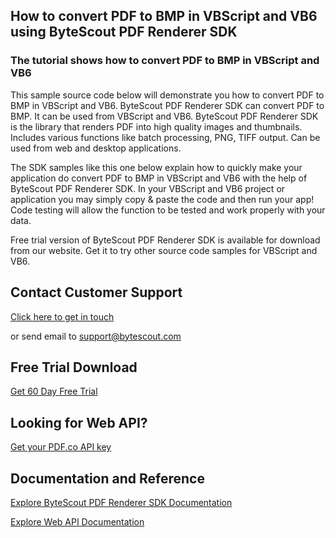 ## How to convert PDF to BMP in VBScript and VB6 using ByteScout PDF Renderer SDK

### The tutorial shows how to convert PDF to BMP in VBScript and VB6

This sample source code below will demonstrate you how to convert PDF to BMP in VBScript and VB6. ByteScout PDF Renderer SDK can convert PDF to BMP. It can be used from VBScript and VB6. ByteScout PDF Renderer SDK is the library that renders PDF into high quality images and thumbnails. Includes various functions like batch processing, PNG, TIFF output. Can be used from web and desktop applications.

The SDK samples like this one below explain how to quickly make your application do convert PDF to BMP in VBScript and VB6 with the help of ByteScout PDF Renderer SDK. In your VBScript and VB6 project or application you may simply copy & paste the code and then run your app! Code testing will allow the function to be tested and work properly with your data.

Free trial version of ByteScout PDF Renderer SDK is available for download from our website. Get it to try other source code samples for VBScript and VB6.

## Contact Customer Support

[Click here to get in touch](https://bytescout.zendesk.com/hc/en-us/requests/new?subject=ByteScout%20PDF%20Renderer%20SDK%20Question)

or send email to [support@bytescout.com](mailto:support@bytescout.com?subject=ByteScout%20PDF%20Renderer%20SDK%20Question) 

## Free Trial Download

[Get 60 Day Free Trial](https://bytescout.com/download/web-installer?utm_source=github-readme)

## Looking for Web API? 

[Get your PDF.co API key](https://pdf.co/documentation/api?utm_source=github-readme)

## Documentation and Reference

[Explore ByteScout PDF Renderer SDK Documentation](https://bytescout.com/documentation/index.html?utm_source=github-readme)

[Explore Web API Documentation](https://pdf.co/documentation/api?utm_source=github-readme)